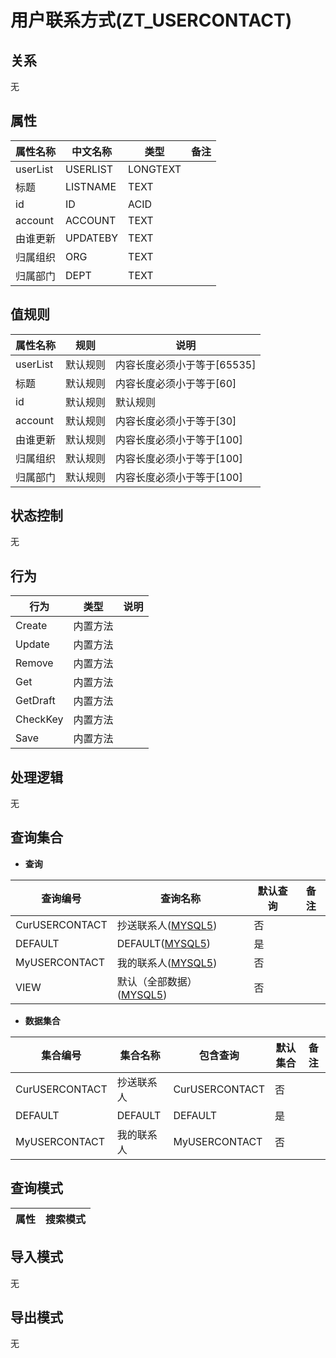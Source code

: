 # 用户联系方式(ZT_USERCONTACT)

  

## 关系
无

## 属性

| 属性名称        |    中文名称    | 类型     |  备注  |
| --------   |------------| -----   |  -------- | 
|userList|USERLIST|LONGTEXT|&nbsp;|
|标题|LISTNAME|TEXT|&nbsp;|
|id|ID|ACID|&nbsp;|
|account|ACCOUNT|TEXT|&nbsp;|
|由谁更新|UPDATEBY|TEXT|&nbsp;|
|归属组织|ORG|TEXT|&nbsp;|
|归属部门|DEPT|TEXT|&nbsp;|

## 值规则
| 属性名称    | 规则    |  说明  |
| --------   |------------| ----- | 
|userList|默认规则|内容长度必须小于等于[65535]|
|标题|默认规则|内容长度必须小于等于[60]|
|id|默认规则|默认规则|
|account|默认规则|内容长度必须小于等于[30]|
|由谁更新|默认规则|内容长度必须小于等于[100]|
|归属组织|默认规则|内容长度必须小于等于[100]|
|归属部门|默认规则|内容长度必须小于等于[100]|

## 状态控制

无


## 行为
| 行为    | 类型    |  说明  |
| --------   |------------| ----- | 
|Create|内置方法|&nbsp;|
|Update|内置方法|&nbsp;|
|Remove|内置方法|&nbsp;|
|Get|内置方法|&nbsp;|
|GetDraft|内置方法|&nbsp;|
|CheckKey|内置方法|&nbsp;|
|Save|内置方法|&nbsp;|

## 处理逻辑
无

## 查询集合

* **查询**

| 查询编号 | 查询名称       | 默认查询 |   备注|
| --------  | --------   | --------   | ----- |
|CurUSERCONTACT|抄送联系人([MYSQL5](../../appendix/query_MYSQL5.md#UserContact_CurUSERCONTACT))|否|&nbsp;|
|DEFAULT|DEFAULT([MYSQL5](../../appendix/query_MYSQL5.md#UserContact_Default))|是|&nbsp;|
|MyUSERCONTACT|我的联系人([MYSQL5](../../appendix/query_MYSQL5.md#UserContact_MyUSERCONTACT))|否|&nbsp;|
|VIEW|默认（全部数据）([MYSQL5](../../appendix/query_MYSQL5.md#UserContact_View))|否|&nbsp;|

* **数据集合**

| 集合编号 | 集合名称   |  包含查询  | 默认集合 |   备注|
| --------  | --------   | -------- | --------   | ----- |
|CurUSERCONTACT|抄送联系人|CurUSERCONTACT|否|&nbsp;|
|DEFAULT|DEFAULT|DEFAULT|是|&nbsp;|
|MyUSERCONTACT|我的联系人|MyUSERCONTACT|否|&nbsp;|

## 查询模式
| 属性      |    搜索模式     |
| --------   |------------|

## 导入模式
无


## 导出模式
无

